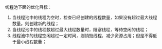 线程池下面的优化目标：
1. 当线程池中的线程为空时，检查已经创建的线程数量，如果没有超过最大线程数量，则创建新的线程；
2. 当线程池中的线程数超过最大线程数量时，阻塞线程，等待空闲的线程；
3. 线程池中的线程空闲超过一定时间，则销毁线程，减少资源占用；但是不得低于最小线程数量；

